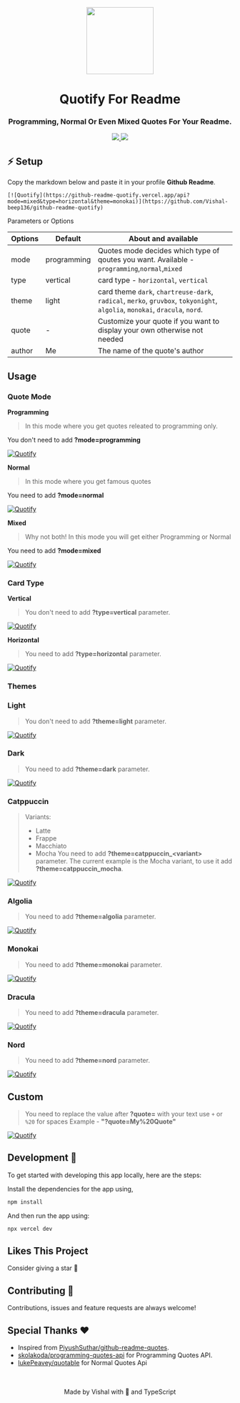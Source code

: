 <p align="center">
  <img align="center" width="150" height="150" src="https://user-images.githubusercontent.com/82146140/205428839-3ceb9ae8-729d-4701-90fc-97e255f4405d.png" />

  <h1 align="center">Quotify For Readme</h1>
  <h3 align="center">Programming, Normal Or Even Mixed Quotes For Your Readme.</h3>
</p>


<!-- Badges -->
<p align="center">
  <a href="https://github.com/Vishal-beep136/github-readme-quotify/issues">
    <img src="https://img.shields.io/github/issues/Vishal-beep136/github-readme-quotify?style=flat-square">
  </a>

  <a href="https://github.com/Vishal-beep136/github-readme-quotify/pulls">
    <img src="https://img.shields.io/github/issues-pr/Vishal-beep136/github-readme-quotify?style=flat-square">
  </a>
</p>


## ⚡ Setup
Copy the markdown below and paste it in your profile **Github Readme**.

```
[![Quotify](https://github-readme-quotify.vercel.app/api?mode=mixed&type=horizontal&theme=monokai)](https://github.com/Vishal-beep136/github-readme-quotify)
```

Parameters or Options

| Options | Default  | About and available                                                                                                         |
| ------- | -------- | ----------------------------------------------------------------------------------------------------------------------------|
| mode    | programming | Quotes mode decides which type of qoutes you want. Available - `programming`,`normal`,`mixed`                            |
| type    | vertical | card type - `horizontal`, `vertical`                                                                                        |
| theme   | light    | card theme `dark`, `chartreuse-dark`, `radical`, `merko`, `gruvbox`, `tokyonight`, `algolia`, `monokai`, `dracula`, `nord`. |
| quote   | -        | Customize your quote if you want to display your own otherwise not needed                                                   |
| author  | Me       | The name of the quote's author                                                                                              |

## Usage

### Quote Mode
**Programming**
> In this mode where you get quotes releated to programming only.

You don't need to add **?mode=programming**

[![Quotify](https://github-readme-quotify.vercel.app/api?mode=programming&type=horizontal&theme=monokai)](https://github.com/Vishal-beep136/github-readme-quotify)

**Normal**
> In this mode where you get famous quotes

You need to add **?mode=normal**

[![Quotify](https://github-readme-quotify.vercel.app/api?mode=normal&type=horizontal&theme=monokai)](https://github.com/Vishal-beep136/github-readme-quotify)

**Mixed**
> Why not both! In this mode you will get either Programming or Normal

You need to add **?mode=mixed**

[![Quotify](https://github-readme-quotify.vercel.app/api?mode=mixed&type=horizontal&theme=monokai)](https://github.com/Vishal-beep136/github-readme-quotify)

### Card Type
**Vertical**

> You don't need to add **?type=vertical** parameter.

[![Quotify](https://github-readme-quotify.vercel.app/api?mode=mixed&type=vertical&quote=A%20skilled%20programmer%20is%20like%20a%20poet%20who%20can%20put%20into%20words%20those%20ideas%20that%20others%20find%20inexpressible.&author=Danny%20Hillis)](https://github.com/Vishal-beep136/github-readme-quotify)

**Horizontal**

> You need to add **?type=horizontal** parameter.

[![Quotify](https://github-readme-quotify.vercel.app/api?mode=mixed&type=horizontal&quote=If%20opportunity%20doesn%27t%20knock%2C%20build%20a%20door.&author=Milton%20Berle)](https://github.com/Vishal-beep136/github-readme-quotify)

### Themes

### Light

> You don't need to add **?theme=light** parameter.

[![Quotify](https://github-readme-quotify.vercel.app/api?mode=mixed&type=horizontal&theme=light&quote=If%20you%20think%20you%20can%2C%20you%20can.%20And%20if%20you%20think%20you%20can%27t%2C%20you%27re%20right.&author=Henry%20Ford)](https://github.com/Vishal-beep136/github-readme-quotify)

### Dark

> You need to add **?theme=dark** parameter.

[![Quotify](https://github-readme-quotify.vercel.app/api?mode=mixed&type=horizontal&theme=dark&quote=If%20you%20think%20you%20can%2C%20you%20can.%20And%20if%20you%20think%20you%20can%27t%2C%20you%27re%20right.&author=Henry%20Ford)](https://github.com/Vishal-beep136/github-readme-quotify)

### Catppuccin

> Variants:
>
> - Latte
> - Frappe
> - Macchiato
> - Mocha
> You need to add **?theme=catppuccin\_\<variant>** parameter. The current example is the Mocha variant, to use it add **?theme=catppuccin_mocha**.

[![Quotify](https://github-readme-quotify.vercel.app/api?mode=mixed&type=horizontal&theme=catppuccin_mocha&quote=If%20you%20think%20you%20can%2C%20you%20can.%20And%20if%20you%20think%20you%20can%27t%2C%20you%27re%20right.&author=Henry%20Ford)](https://github.com/Vishal-beep136/github-readme-quotify)

### Algolia

> You need to add **?theme=algolia** parameter.

[![Quotify](https://github-readme-quotify.vercel.app/api?mode=mixed&type=horizontal&theme=algolia&quote=If%20you%20think%20you%20can%2C%20you%20can.%20And%20if%20you%20think%20you%20can%27t%2C%20you%27re%20right.&author=Henry%20Ford)](https://github.com/Vishal-beep136/github-readme-quotify)

### Monokai

> You need to add **?theme=monokai** parameter.

[![Quotify](https://github-readme-quotify.vercel.app/api?mode=programming&type=horizontal&theme=monokai&quote=If%20you%20think%20you%20can%2C%20you%20can.%20And%20if%20you%20think%20you%20can%27t%2C%20you%27re%20right.&author=Henry%20Ford)](https://github.com/Vishal-beep136/github-readme-quotify)

### Dracula

> You need to add **?theme=dracula** parameter.

[![Quotify](https://github-readme-quotify.vercel.app/api?mode=mixed&type=horizontal&theme=dracula&quote=If%20you%20think%20you%20can%2C%20you%20can.%20And%20if%20you%20think%20you%20can%27t%2C%20you%27re%20right.&author=Henry%20Ford)](https://github.com/Vishal-beep136/github-readme-quotify)

### Nord

> You need to add **?theme=nord** parameter.

[![Quotify](https://github-readme-quotify.vercel.app/api?mode=mixed&type=horizontal&theme=nord&quote=If%20you%20think%20you%20can%2C%20you%20can.%20And%20if%20you%20think%20you%20can%27t%2C%20you%27re%20right.&author=Henry%20Ford)](https://github.com/Vishal-beep136/github-readme-quotify)

## Custom

> You need to replace the value after **?quote=** with your text use `+` or `%20` for spaces 
> Example - **"?quote=My%20Quote"**


[![Quotify](https://github-readme-quotify.vercel.app/api?mode=mixed&type=horizontal&quote=My%20Quote)](https://github.com/Vishal-beep136/github-readme-quotify)


## Development 🚀

To get started with developing this app locally, here are the steps:

Install the dependencies for the app using,

```bash
npm install
```

And then run the app using:

```bash
npx vercel dev
```

## Likes This Project
Consider giving a star 🌟



## Contributing 🤝
Contributions, issues and feature requests are always welcome!



## Special Thanks ❤

- Inspired from [PiyushSuthar/github-readme-quotes](https://github.com/PiyushSuthar/github-readme-quotes).
- [skolakoda/programming-quotes-api](https://github.com/skolakoda/programming-quotes-api) for Programming Quotes API.
- [lukePeavey/quotable](https://github.com/lukePeavey/quotable) for Normal Quotes Api
 
<br>
<br>
<div align="center">Made by Vishal with 💙 and TypeScript</div>
